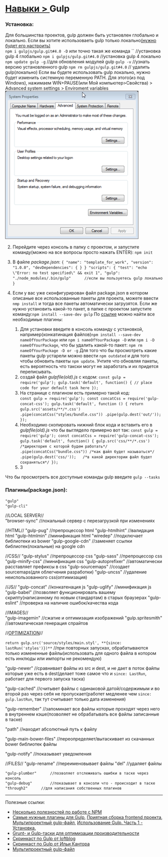 # [Навыки > ](../teach.md)Gulp

### Установка:
Для большинства проектов, gulp должен быть установлен глобально и локально. Если вы хотите использоваеть gulp только локально[(нужно будет его настроить)](https://youtu.be/xptUdO3GuG8?list=PLDyvV36pndZFLTE13V4qNWTZbeipNhCgQ)   
    `npm i gulpjs/gulp.git#4.0 -D` или точно такая же команда ``  //установка gulp 4 глобально
    `npm i gulpjs/gulp.git#4.0`     //установка gulp 4 локально
    `npm update gulp -g`    //для обновления модулей gulp
    `gulp -v`   //узнать версию установленного gulp
    `npm rm gulpjs/gulp.git#4.0` // удалить gulp(локально)
Если вы будете использовать gulp локально, нужно будет изменить системную переменную PATH. Для этого(из под Windows), нажимаем WIN+PAUSE(или Мой компьютер>Свойства) > Advanced system settings > Enviroment variables 
![](./img/gulpSystemPATH.gif)
    
2. Перейдите через консоль в папку с проектом, и запустите команду(можно на все вопросы просто нажать ENTER): `npm init`
3. В файле *package.json*:
    `{
        "name": "template_for_work",
        "version": "1.0.0",
        "devDependencies": {
        }
    }
    "scripts": {
        "test": "echo \"Error: no test specified\" && exit 1",
        "gulp": "./node_modules/.bin/gulp"      //если вы пользуетесь gulp локально
      }`
4. Если у вас уже сконфигурирован файл package.json в котором описаные все использованные пакеты для проекта, можете ввести `nmp install` и тогда все пакеты автоматически загрузятся. Если же нужно установить какой-то пакет, в папке с проектом запустите команду:`npm install --save-dev gulp`
По [ссылке](http://gulpjs.com/plugins/) можно найти все необходимые плагины:

	1. Для установки введите в консоль команду с установкой, например(конкатинация файлов)`npm install --save-dev nameOfYourPackage` или `npm i nameOfYourPackage -D` или `npm i -D nameOfYourPackage`,  что бы удалить какой-то пакет: `npm rm nameOfYourPackage -D or -g`
	    Для того что бы просмотреть какие пакеты gulp устарели можно ввести `npm outdated` и для того чтобы обновить пакеты `npm update`. Учтите что обновляя пакеты, есть вероятность что такски могут не заработать и их придется переписывать.
	2. создай файл *gulpfile(old).js* с кодом: 
       `const gulp = require('gulp');
        gulp.task('default', function() {
          // place code for your default task here
        });`
	3. На странице с плагином есть примерно такой код:  
       `const gulp = require('gulp');
        const concatCss = require('gulp-concat-css');
        gulp.task('default', function () {
          return gulp.src('assets/**/*.css')
            .pipe(concatCss("styles/bundle.css"))
            .pipe(gulp.dest('out/'));
        });`
	4. Необходимо скопировать нижний блок кода и вставить его в *gulpfile(old).js* что бы выглядело примерно вот так:
       `const gulp = require('gulp');
        const concatCss = require('gulp-concat-css');
        gulp.task('default', function() {
            gulp.src('css/**/*.css')  /*директория с которой будем работать*/
                .pipe(concatCss("bundle.css")) /*как файл будет называться*/
                .pipe(gulp.dest('css/'));   /*в какой директории файл будет сохраняться*/
        });`
	5. З

Что бы просмотреть все доступные команды gulp введите `gulp --tasks`

### Плагины(package.json):
    "gulp"
    "gulp-cli"
    
//LOCAL SERVER//    
    "browser-sync"      //локальный сервер с перезагрузкой при изменениях 
    
//HTML//
    "gulp-pug"      //препроцессор html
    "gulp-htmlhint"     //валидация html
    "gulp-htmlmin"      //минификация html
    "wiredep"       //подключает библиотеки из bower
    "gulp-google-cdn"       //заменяет ссылки библиотек(локальные) на google cdn

//CSS//
    "gulp-stylus"       //препроцессор css
    "gulp-sass"       //препроцессор css
    "gulp-minify-css"       //минификация css
    "gulp-autoprefixer"     //автоматически расставляет префиксы в css
    "gulp-sourcemaps"       //создает sourcemaps(для облегчения разработки)
    "gulp-uncss"        //удаление неиспользованного css(оптимизация)
    
//JS//
    "gulp-concat"       //конкатенация js
    "gulp-uglify"       //минификация js
    "gulp-babel"        //позволяет функционировать вашему скрипту(написанному по новым стандартам) в старых браузерах
    "gulp-eslint"       //проверка на наличие ошибок/качества кода   
    
//IMAGES//    
    "gulp-imagemin"     //сжатие и оптимизация изображений
    "gulp.spritesmith"  //автоматическая генерация спрайтов
    
//[OPTIMIZATION](https://www.youtube.com/watch?v=uYZPNrT-e-8&index=6&list=PLDyvV36pndZFLTE13V4qNWTZbeipNhCgQ)//

`return gulp.src('source/styles/main.styl', **{since: lastRun('styles')})**`      //при повторных запусках, обрабатываются только измененные файлы(использовать для одного файла в котором есть инклюды или импорты не рекомендую)

"gulp-newer"        //сравнивает файлы из src и dest, и не дает в поток файлы которые уже есть в dest(делает тоже самое что и `since: LastRun`, работает для первого запуска таска)    

"gulp-cached"       //считывет файлы с одинаковой датой/содержимым и во второй раз через себя не пропускает(работет медленее чем `since: gulp.lastRun`, так тут считывает только дата изменения)

"gulp-remember"     //запоминает все файлы которые проходят через него в внутреннем кэше(позволяет не обрабатывать все файлы записанные в таске)

"path"      //находит абсолютный путь к файлу

"gulp-main-bower-files"     //переопределяет/вытаскивает из скачанных bower библиотек файлы

"gulp-notify"       //показывает уведомления

//FILES//
    "gulp-rename"      //переименовывает файлы
    "del"      //удаляет файлы
         
    "gulp-plumber"      //позволяет отслеживать ошибки в таске через консоль
    "gulp-debug"        //показывает в консоли что - происходит в таске
    "through2"      //для написания собственных плагинов



---
Полезные ссылки:
* [Несколько полезностей по работе с NPM](https://habrahabr.ru/post/206678/)
* [Самые нужные плагины для Gulp](https://habrahabr.ru/post/252745/), [Приятная сборка frontend проекта](https://habrahabr.ru/post/250569/), [Мультипроектный gulp-файл](https://canonium.com/articles/gulp-multi-project), [Использование Gulp. Часть 1 - Установка.](https://simplamarket.com/blog/ispolzovanie-gulp-chast-1---ustanovka)
* [Grunt- и Gulp-таски для оптимизации производительности](https://frontender.info/performance-optimization/)
* [Скринкаст по Gulp от loftblog](https://www.youtube.com/playlist?list=PLY4rE9dstrJwXCz1utct9b6Vub9VWQoKo)
* [Скринкаст по Gulp от Ильи Кантора](https://www.youtube.com/playlist?list=PLDyvV36pndZFLTE13V4qNWTZbeipNhCgQ)
* [Мультипроектный gulp-файл](https://canonium.com/articles/gulp-multi-project)